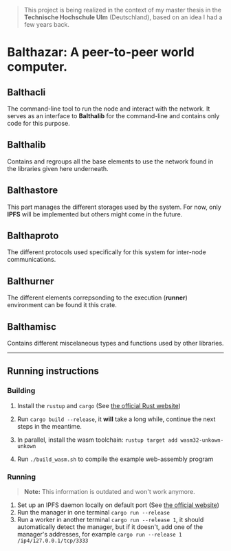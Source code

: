 > This project is being realized in the context of my master thesis in the
> **Technische Hochschule Ulm** (Deutschland), based on an idea I had a few years back.

# Balthazar: A peer-to-peer world computer.

## Balthacli

The command-line tool to run the node and interact with the network.
It serves as an interface to **Balthalib** for the command-line and contains only code for this purpose.

## Balthalib

Contains and regroups all the base elements to use the network found in the libraries given here underneath.

## Balthastore

This part manages the different storages used by the system.
For now, only **IPFS** will be implemented but others might come in the future.

## Balthaproto

The different protocols used specifically for this system for inter-node communications.

## Balthurner

The different elements correpsonding to the execution (**runner**) environment can be found it this crate.

## Balthamisc

Contains different miscelaneous types and functions used by other libraries.

---

## Running instructions

### Building
1. Install the `rustup` and `cargo` (See [the official Rust website](https://rust-lang.org))
2. Run `cargo build --release`, it **will** take a long while, continue the next steps in the meantime.

3. In parallel, install the wasm toolchain: `rustup target add wasm32-unkown-unkown`
4. Run `./build_wasm.sh` to compile the example web-assembly program

### Running

> **Note:** This information is outdated and won't work anymore.

1. Set up an IPFS daemon locally on default port (See [the official website](https://ipfs.io))
2. Run the manager in one terminal `cargo run --release`
3. Run a worker in another terminal `cargo run --release 1`, it should automatically detect the manager, but if it doesn't, add one of the manager's addresses, for example `cargo run --release 1 /ip4/127.0.0.1/tcp/3333`

